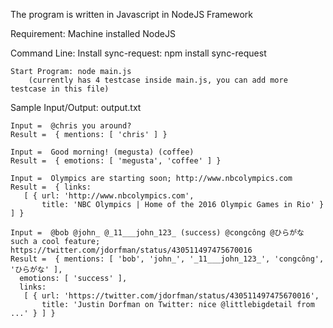 The program is written in Javascript in NodeJS Framework

Requirement:
	Machine installed NodeJS

Command Line:
	Install sync-request: npm install sync-request

	Start Program: node main.js 
		(currently has 4 testcase inside main.js, you can add more testcase in this file)


Sample Input/Output: output.txt

	Input =  @chris you around?
	Result =  { mentions: [ 'chris' ] } 

	Input =  Good morning! (megusta) (coffee)
	Result =  { emotions: [ 'megusta', 'coffee' ] } 

	Input =  Olympics are starting soon; http://www.nbcolympics.com
	Result =  { links: 
	   [ { url: 'http://www.nbcolympics.com',
	       title: 'NBC Olympics | Home of the 2016 Olympic Games in Rio' } ] } 

	Input =  @bob @john_ @_11___john_123_ (success) @congcông @ひらがな such a cool feature; https://twitter.com/jdorfman/status/430511497475670016
	Result =  { mentions: [ 'bob', 'john_', '_11___john_123_', 'congcông', 'ひらがな' ],
	  emotions: [ 'success' ],
	  links: 
	   [ { url: 'https://twitter.com/jdorfman/status/430511497475670016',
	       title: 'Justin Dorfman on Twitter: nice @littlebigdetail from ...' } ] } 

